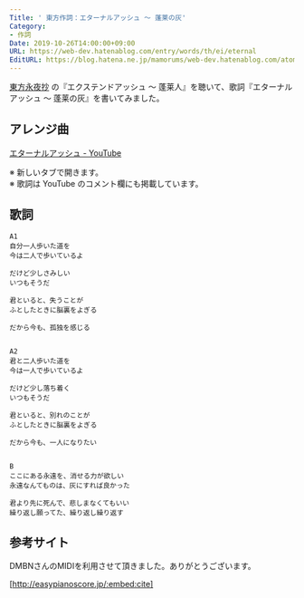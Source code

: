 ```yaml
---
Title: ' 東方作詞：エターナルアッシュ ～ 蓬莱の灰'
Category:
- 作詞
Date: 2019-10-26T14:00:00+09:00
URL: https://web-dev.hatenablog.com/entry/words/th/ei/eternal
EditURL: https://blog.hatena.ne.jp/mamorums/web-dev.hatenablog.com/atom/entry/26006613449353650
---
```


[東方永夜抄](https://www16.big.or.jp/~zun/html/th08top.html) の『エクステンドアッシュ ～ 蓬莱人』を聴いて、歌詞『エターナルアッシュ ～ 蓬莱の灰』を書いてみました。


## アレンジ曲
<a target="_blank" href="https://www.youtube.com/watch?v=A1QFoK3TyhY">エターナルアッシュ - YouTube</a>

※ 新しいタブで開きます。  
※ 歌詞は YouTube のコメント欄にも掲載しています。


## 歌詞
```
A1
自分一人歩いた道を
今は二人で歩いているよ

だけど少しさみしい
いつもそうだ

君といると、失うことが
ふとしたときに脳裏をよぎる

だから今も、孤独を感じる


A2
君と二人歩いた道を
今は一人で歩いているよ

だけど少し落ち着く
いつもそうだ

君といると、別れのことが
ふとしたときに脳裏をよぎる

だから今も、一人になりたい


B
ここにある永遠を、消せる力が欲しい
永遠なんてものは、灰にすれば良かった

君より先に死んで、悲しまなくてもいい
繰り返し願ってた、繰り返し繰り返す
```


## 参考サイト
DMBNさんのMIDIを利用させて頂きました。ありがとうございます。

[http://easypianoscore.jp/:embed:cite]

